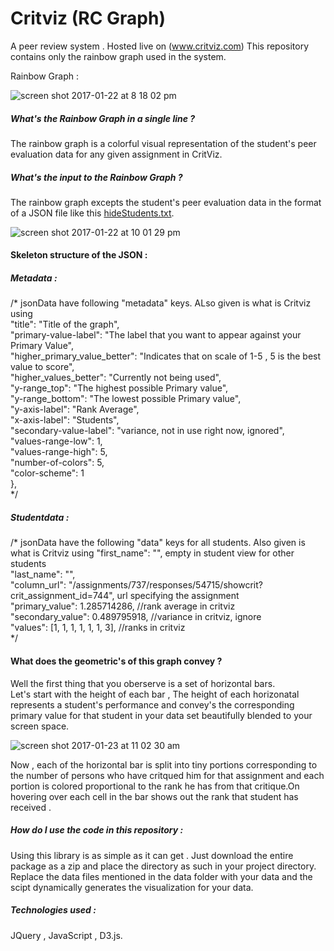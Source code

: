 # Critviz (RC Graph)
A peer review system . Hosted live on (www.critviz.com) 
This repository contains only the rainbow graph used in the system.

Rainbow Graph :

![screen shot 2017-01-22 at 8 18 02 pm](https://cloud.githubusercontent.com/assets/9432757/22190371/107172e4-e0e0-11e6-9305-68f3d061b241.png)

##### What's the Rainbow Graph in a single line ? 
The rainbow graph is a colorful visual representation of the student's peer evaluation data for any given assignment in CritViz. 

##### What's the input to the Rainbow Graph ? 
The rainbow graph excepts the student's peer evaluation data in the format of a JSON file like this [hideStudents.txt](https://github.com/JaharshKotha/Critviz/files/722651/hideStudents.txt).

![screen shot 2017-01-22 at 10 01 29 pm](https://cloud.githubusercontent.com/assets/9432757/22192141/808634f8-e0ee-11e6-84be-0464c9e5266e.png)


#### Skeleton structure of the JSON : 

##### Metadata : 
/* jsonData have following "metadata" keys. ALso given is what is Critviz using<br/>
 "title": "Title of the graph",<br/>
 "primary-value-label": "The label that you want to appear against your Primary Value",<br/>
 "higher_primary_value_better": "Indicates that on scale of 1-5 , 5 is the best value to score",<br/>
 "higher_values_better": "Currently not being used",<br/>
 "y-range_top": "The highest possible Primary value",<br/>
 "y-range_bottom": "The lowest possible Primary value",<br/>
 "y-axis-label": "Rank Average",<br/>
 "x-axis-label": "Students",<br/>
 "secondary-value-label": "variance, not in use right now, ignored",<br/>
 "values-range-low": 1,<br/>
 "values-range-high": 5,<br/>
 "number-of-colors": 5,<br/>
 "color-scheme": 1<br/>
 },<br/>
 */

##### Studentdata : 
/* jsonData have the following "data" keys for all students. Also given is what is Critviz using
 "first_name": "", empty in student view for other students <br/>
 "last_name": "", <br/>
 "column_url": "/assignments/737/responses/54715/showcrit?crit_assignment_id=744", url specifying the assignment<br/>
 "primary_value": 1.285714286, //rank average in critviz<br/>
 "secondary_value": 0.489795918, //variance in critviz, ignore<br/>
 "values": [1, 1, 1, 1, 1, 1, 3], //ranks in critviz<br/>
 */<br/>
 

<h4>What does the geometric's of this graph convey ? </h4>

Well the first thing that you oberserve is a set of horizontal bars.<br/> 
Let's start with the height of each bar , The height of each horizonatal represents a student's performance and convey's the corresponding primary value for that student in your data set beautifully blended to your screen space.<br/>

![screen shot 2017-01-23 at 11 02 30 am](https://cloud.githubusercontent.com/assets/9432757/22216261/9ad6c8aa-e15b-11e6-9aa3-81c33ca79a10.png)


Now , each of the horizontal bar is split into tiny portions corresponding to the number of persons who have critqued him for that assignment and each portion is colored proportional to the rank he has from that  critique.On hovering over each cell in the bar shows out the rank that student has received .


 <h5> How do I use the code in this repository : </h5>
 
 Using this library is as simple as it can get . Just download the entire package as a zip and place the directory as such in your project directory. Replace the data files mentioned in the data folder with your data and the scipt dynamically generates the visualization for your data.

 
 
<h5> Technologies used : </h5>
 
 JQuery , JavaScript , D3.js.
 
 
 
 
 
